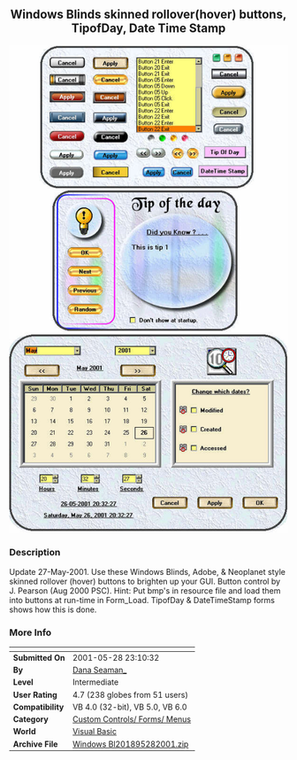 ﻿<div align="center">

## Windows Blinds skinned rollover\(hover\) buttons, TipofDay, Date Time Stamp

<img src="PIC2001526214387399.jpg">
</div>

### Description

Update 27-May-2001. Use these Windows Blinds, Adobe, & Neoplanet style skinned rollover (hover) buttons to brighten up your GUI. Button control by J. Pearson (Aug 2000 PSC). Hint: Put bmp's in resource file and load them into buttons at run-time in Form_Load. TipofDay & DateTimeStamp forms shows how this is done.
 
### More Info
 


<span>             |<span>
---                |---
**Submitted On**   |2001-05-28 23:10:32
**By**             |[Dana Seaman\_](https://github.com/Planet-Source-Code/PSCIndex/blob/master/ByAuthor/dana-seaman.md)
**Level**          |Intermediate
**User Rating**    |4.7 (238 globes from 51 users)
**Compatibility**  |VB 4\.0 \(32\-bit\), VB 5\.0, VB 6\.0
**Category**       |[Custom Controls/ Forms/  Menus](https://github.com/Planet-Source-Code/PSCIndex/blob/master/ByCategory/custom-controls-forms-menus__1-4.md)
**World**          |[Visual Basic](https://github.com/Planet-Source-Code/PSCIndex/blob/master/ByWorld/visual-basic.md)
**Archive File**   |[Windows Bl201895282001\.zip](https://github.com/Planet-Source-Code/dana-seaman-windows-blinds-skinned-rollover-hover-buttons-tipofday-date-time-stamp__1-23213/archive/master.zip)








